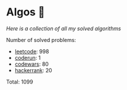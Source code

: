 # Algos 🏯

_Here is a collection of all my solved algorithms_

Number of solved problems:
- [leetcode](https://leetcode.com): 998
- [coderun](https://coderun.yandex.ru/): 1
- [codewars](https://www.codewars.com): 80
- [hackerrank](https://www.hackerrank.com): 20

Total: 1099
